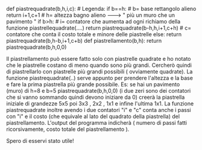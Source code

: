 def piastrequadrate(b,h,i,c):                            # Legenda:
    if b==h:                                             # b= base rettangolo alieno
        return i+1,c+1                                   # h= altezza bagno alieno ---> " più un muro che un pavimento " 
    if b>h:                                              # i= contatore che aumenta ad ogni richiamo della funzione piastrellequadrate(....)
        return piastrequadrate(b-h,h,i+1,c+h)            # c= contatore che conta il costo totale e minore delle piastrelle
    else:
        return piastrequadrate(b,h-b,i+1,c+b)
def piastrellamento(b,h):
    return piastrequadrate(b,h,0,0)
    
    
Il piastrellamento può essere fatto solo con piastrelle quadrate e ho notato che le piastrelle costano di meno quando
sono più grandi. Cercherò quindi di piastrellarlo con piastrelle più grandi possibili ( ovviamente quadrate).
La funzione piastrequadrate(..) serve appunto per prendere l'altezza e la base e fare la prima piastrella più grande possibile.
Es: se hai un pavimento (muro) di h=8 e b=5 piastrequadrate(b,h,0,0) (i due zeri sono dei contatori che si vanno sommando quindi
devono iniziare da 0) creerà la piastrella iniziale di grandezze 5x5 poi 3x3 , 2x2 , 1x1 e infine l'ultima 1x1.
La funzione piastrequadrate inoltre avendo i due contatori "i" e "c" conta anche i passi con "i" e il costo (che equivale al lato
del quadrato della piastrella) del piastrellamento.
L'output del programma indicherà ( numero di passi fatti ricorsivamente, costo totale del piastrellamento ).

Spero di esservi stato utile!
